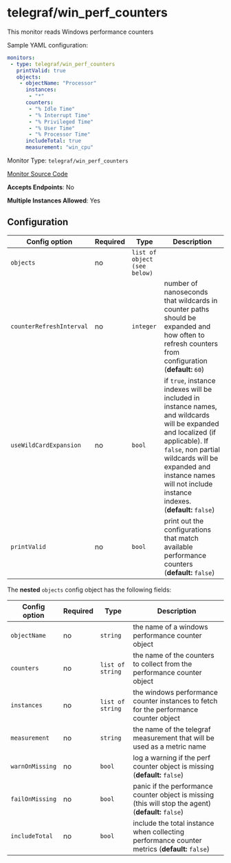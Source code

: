 <!--- GENERATED BY gomplate from scripts/docs/monitor-page.md.tmpl --->

# telegraf/win_perf_counters

 This monitor reads Windows performance
counters

Sample YAML configuration:

```yaml
monitors:
 - type: telegraf/win_perf_counters
   printValid: true
   objects:
    - objectName: "Processor"
      instances:
       - "*"
      counters:
       - "% Idle Time"
       - "% Interrupt Time"
       - "% Privileged Time"
       - "% User Time"
       - "% Processor Time"
      includeTotal: true
      measurement: "win_cpu"
```


Monitor Type: `telegraf/win_perf_counters`

[Monitor Source Code](https://github.com/signalfx/signalfx-agent/tree/master/internal/monitors/telegraf/monitors/winperfcounters)

**Accepts Endpoints**: No

**Multiple Instances Allowed**: Yes

## Configuration

| Config option | Required | Type | Description |
| --- | --- | --- | --- |
| `objects` | no | `list of object (see below)` |  |
| `counterRefreshInterval` | no | `integer` | number of nanoseconds that wildcards in counter paths should be expanded and how often to refresh counters from configuration (**default:** `60`) |
| `useWildCardExpansion` | no | `bool` | if `true`, instance indexes will be included in instance names, and wildcards will be expanded and localized (if applicable).  If `false`, non partial wildcards will be expanded and instance names will not include instance indexes. (**default:** `false`) |
| `printValid` | no | `bool` | print out the configurations that match available performance counters (**default:** `false`) |


The **nested** `objects` config object has the following fields:

| Config option | Required | Type | Description |
| --- | --- | --- | --- |
| `objectName` | no | `string` | the name of a windows performance counter object |
| `counters` | no | `list of string` | the name of the counters to collect from the performance counter object |
| `instances` | no | `list of string` | the windows performance counter instances to fetch for the performance counter object |
| `measurement` | no | `string` | the name of the telegraf measurement that will be used as a metric name |
| `warnOnMissing` | no | `bool` | log a warning if the perf counter object is missing (**default:** `false`) |
| `failOnMissing` | no | `bool` | panic if the performance counter object is missing (this will stop the agent) (**default:** `false`) |
| `includeTotal` | no | `bool` | include the total instance when collecting performance counter metrics (**default:** `false`) |








